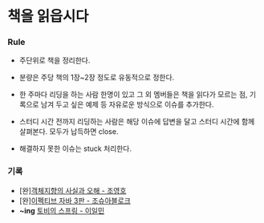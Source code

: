 # 책을 읽읍시다
### Rule

- 주단위로 책을 정리한다.

- 분량은 주당 책의 1장~2장 정도로 유동적으로 정한다.

- 한 주마다 리딩을 하는 사람 한명이 있고 그 외 멤버들은 책을 읽다가 모르는 점, 기록으로 남겨 두고 싶은 예제 등 자유로운 방식으로 이슈를 추가한다.

- 스터디 시간 전까지 리딩하는 사람은 해당 이슈에 답변을 달고 스터디 시간에 함께 살펴본다. 모두가 납득하면 close. 

- 해결하지 못한 이슈는 stuck 처리한다. 


### 기록
- [완][객체지향의 사실과 오해 - 조영호](https://github.com/Java-Bom/ReadingRecord/tree/master/%EA%B0%9D%EC%B2%B4%EC%A7%80%ED%96%A5%EC%9D%98_%EC%82%AC%EC%8B%A4%EA%B3%BC_%EC%98%A4%ED%95%B4)
- [완][이펙티브 자바 3판 - 조슈아블로크](https://github.com/Java-Bom/ReadingRecord/projects/1)
- **~ing** [토비의 스프링 - 이일민](https://github.com/Java-Bom/ReadingRecord/projects/2)
